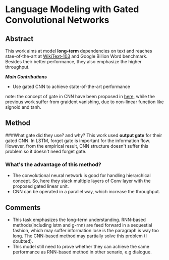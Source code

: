 # Language Modeling with Gated Convolutional Networks

## Abstract
This work aims at model **long-term** dependencies on text and reaches stae-of-the-art at [WikiText-103](http://metamind.io/research/the-wikitext-long-term-dependency-language-modeling-dataset/) and Google Billion Word benchmark. Besides their better performance, they also emphasize the higher throughput. 

***Main Contributions***
- Use gated CNN to achieve state-of-the-art performance

note: the concept of gate in CNN have been proposed in [here](https://arxiv.org/abs/1511.05622), while the previous work suffer from graident vanishing, due to non-linear function like signoid and tanh.

## Method

###What gate did they use? and why?
This work used **output gate** for their gated CNN. In LSTM, forget gate is important for the information flow. However, from the empirical result, CNN structure doesn't suffer this problem so it doesn't need forget gate.

### What's the advantage of this method?
- The convolutional neural network is good for handling hierarchical concept. So, here they stack multiple layers of Conv layer with the proposed gated linear unit.   
- CNN can be operated in a parallel way, which increase the throughput.


## Comments
- This task emphasizes the long-term understanding. RNN-based methods(including lstm and g-rnn) are feed forward in a sequestial fashion, which may suffer information lose is the paragraph is way too long. The CNN-based method may partially solve this problem (I doubted).
- This model still need to prove whether they can achieve the same performance as RNN-based method in other senario, e.g dialogue.